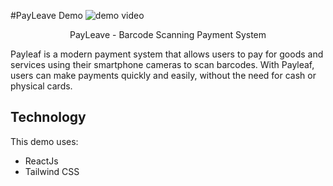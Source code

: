#PayLeave
Demo
![demo video](./screenshots/payleaf.gif)

<center><figcaption>PayLeave - Barcode Scanning Payment System</figcaption></center>

Payleaf is a modern payment system that allows users to pay for goods and services using their smartphone cameras to scan barcodes. With Payleaf, users can make payments quickly and easily, without the need for cash or physical cards.

## Technology

This demo uses:

- ReactJs
- Tailwind CSS